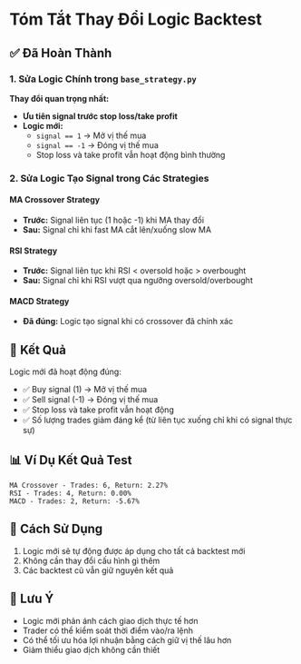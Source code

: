 # Tóm Tắt Thay Đổi Logic Backtest

## ✅ Đã Hoàn Thành

### 1. Sửa Logic Chính trong `base_strategy.py`

**Thay đổi quan trọng nhất:**
- **Ưu tiên signal trước stop loss/take profit**
- **Logic mới:**
  - `signal == 1` → Mở vị thế mua
  - `signal == -1` → Đóng vị thế mua
  - Stop loss và take profit vẫn hoạt động bình thường

### 2. Sửa Logic Tạo Signal trong Các Strategies

#### MA Crossover Strategy
- **Trước:** Signal liên tục (1 hoặc -1) khi MA thay đổi
- **Sau:** Signal chỉ khi fast MA cắt lên/xuống slow MA

#### RSI Strategy  
- **Trước:** Signal liên tục khi RSI < oversold hoặc > overbought
- **Sau:** Signal chỉ khi RSI vượt qua ngưỡng oversold/overbought

#### MACD Strategy
- **Đã đúng:** Logic tạo signal khi có crossover đã chính xác

## 🎯 Kết Quả

Logic mới đã hoạt động đúng:
- ✅ Buy signal (1) → Mở vị thế mua
- ✅ Sell signal (-1) → Đóng vị thế mua  
- ✅ Stop loss và take profit vẫn hoạt động
- ✅ Số lượng trades giảm đáng kể (từ liên tục xuống chỉ khi có signal thực sự)

## 📊 Ví Dụ Kết Quả Test

```
MA Crossover - Trades: 6, Return: 2.27%
RSI - Trades: 4, Return: 0.00%  
MACD - Trades: 2, Return: -5.67%
```

## 🔧 Cách Sử Dụng

1. Logic mới sẽ tự động được áp dụng cho tất cả backtest mới
2. Không cần thay đổi cấu hình gì thêm
3. Các backtest cũ vẫn giữ nguyên kết quả

## 📝 Lưu Ý

- Logic mới phản ánh cách giao dịch thực tế hơn
- Trader có thể kiểm soát thời điểm vào/ra lệnh
- Có thể tối ưu hóa lợi nhuận bằng cách giữ vị thế lâu hơn
- Giảm thiểu giao dịch không cần thiết 